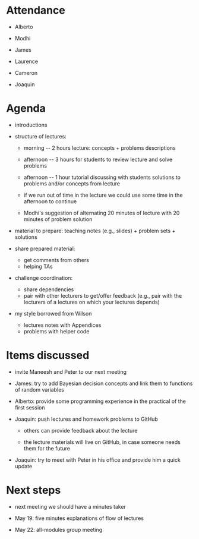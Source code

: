 # Attendance

- Alberto

- Modhi

- James

- Laurence

- Cameron

- Joaquin

# Agenda

- introductions

- structure of lectures:
    - morning   -- 2 hours lecture: concepts + problems descriptions
    - afternoon -- 3 hours for students to review lecture and solve problems
    - afternoon -- 1 hour tutorial discussing with students solutions to problems and/or concepts from lecture

    - if we run out of time in the lecture we could use some time in the afternoon to continue
    - Modhi's suggestion of alternating 20 minutes of lecture with 20 minutes of problem solution

- material to prepare: teaching notes (e.g., slides) + problem sets + solutions

- share prepared material:
    - get comments from others
    - helping TAs

- challenge coordination:
    - share dependencies
    - pair with other lecturers to get/offer feedback (e.g., pair with the lecturers of a lectures on which your lectures depends)

- my style borrowed from Wilson
    - lectures notes with Appendices
    - problems with helper code

# Items discussed

- invite Maneesh and Peter to our next meeting

- James: try to add Bayesian decision concepts and link them to functions of random variables

- Alberto: provide some programming experience in the practical of the first session

- Joaquin: push lectures and homework problems to GitHub

    - others can provide feedback about the lecture

    - the lecture materials will live on GitHub, in case someone needs them for the future

- Joaquin: try to meet with Peter in his office and provide him a quick update 

# Next steps

- next meeting we should have a minutes taker

- May 19: five minutes explanations of flow of lectures

- May 22: all-modules group meeting

